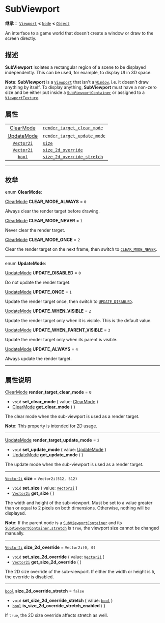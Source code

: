 <!-- ⚠ 请勿编辑本文件 ⚠ -->
<!-- 本文档使用脚本从 WeDot 引擎源码仓库生成。 -->
<!-- 生成脚本：https://github.com/WeDot-Engine/WeDot/tree/master/doc/tools/make_md.py； -->
<!-- 原文件：https://github.com/WeDot-Engine/WeDot/tree/master/doc/classes/SubViewport.xml。 -->

<div id="_class_subviewport"></div>

# SubViewport

**继承：** [`Viewport`](class_viewport.md) **<** [`Node`](class_node.md) **<** [`Object`](class_object.md)

An interface to a game world that doesn't create a window or draw to the screen directly.

## 描述

**SubViewport** Isolates a rectangular region of a scene to be displayed independently. This can be used, for example, to display UI in 3D space.

 **Note:** **SubViewport** is a [`Viewport`](class_viewport.md) that isn't a [`Window`](class_window.md), i.e. it doesn't draw anything by itself. To display anything, **SubViewport** must have a non-zero size and be either put inside a [`SubViewportContainer`](class_subviewportcontainer.md) or assigned to a [`ViewportTexture`](class_viewporttexture.md).

## 属性

|||
|:-:|:--|
| [ClearMode](#enum_subviewport_clearmode)   | [`render_target_clear_mode`](class_subviewport.md#class_subviewport_property_render_target_clear_mode)   | ``0``                  |
| [UpdateMode](#enum_subviewport_updatemode) | [`render_target_update_mode`](class_subviewport.md#class_subviewport_property_render_target_update_mode) | ``2``                  |
| [`Vector2i`](class_vector2i.md)            | [`size`](class_subviewport.md#class_subviewport_property_size)                                           | ``Vector2i(512, 512)`` |
| [`Vector2i`](class_vector2i.md)            | [`size_2d_override`](class_subviewport.md#class_subviewport_property_size_2d_override)                   | ``Vector2i(0, 0)``     |
| [`bool`](class_bool.md)                    | [`size_2d_override_stretch`](class_subviewport.md#class_subviewport_property_size_2d_override_stretch)   | ``false``              |

<!-- rst-class:: classref-section-separator -->

---

## 枚举

<div id="_class_enum_subviewport_clearmode"></div>

enum **ClearMode**: <div id="enum_subviewport_clearmode"></div>

<div id="_class_subviewport_constant_clear_mode_always"></div>

[ClearMode](#enum_subviewport_clearmode) **CLEAR_MODE_ALWAYS** = ``0``

Always clear the render target before drawing.

<div id="_class_subviewport_constant_clear_mode_never"></div>

[ClearMode](#enum_subviewport_clearmode) **CLEAR_MODE_NEVER** = ``1``

Never clear the render target.

<div id="_class_subviewport_constant_clear_mode_once"></div>

[ClearMode](#enum_subviewport_clearmode) **CLEAR_MODE_ONCE** = ``2``

Clear the render target on the next frame, then switch to [`CLEAR_MODE_NEVER`](class_subviewport.md#class_subviewport_constant_clear_mode_never).

<!-- rst-class:: classref-item-separator -->

---

<div id="_class_enum_subviewport_updatemode"></div>

enum **UpdateMode**: <div id="enum_subviewport_updatemode"></div>

<div id="_class_subviewport_constant_update_disabled"></div>

[UpdateMode](#enum_subviewport_updatemode) **UPDATE_DISABLED** = ``0``

Do not update the render target.

<div id="_class_subviewport_constant_update_once"></div>

[UpdateMode](#enum_subviewport_updatemode) **UPDATE_ONCE** = ``1``

Update the render target once, then switch to [`UPDATE_DISABLED`](class_subviewport.md#class_subviewport_constant_update_disabled).

<div id="_class_subviewport_constant_update_when_visible"></div>

[UpdateMode](#enum_subviewport_updatemode) **UPDATE_WHEN_VISIBLE** = ``2``

Update the render target only when it is visible. This is the default value.

<div id="_class_subviewport_constant_update_when_parent_visible"></div>

[UpdateMode](#enum_subviewport_updatemode) **UPDATE_WHEN_PARENT_VISIBLE** = ``3``

Update the render target only when its parent is visible.

<div id="_class_subviewport_constant_update_always"></div>

[UpdateMode](#enum_subviewport_updatemode) **UPDATE_ALWAYS** = ``4``

Always update the render target.

<!-- rst-class:: classref-section-separator -->

---

## 属性说明

<div id="_class_subviewport_property_render_target_clear_mode"></div>

[ClearMode](#enum_subviewport_clearmode) **render_target_clear_mode** = ``0`` <div id="class_subviewport_property_render_target_clear_mode"></div>

- `void` **set_clear_mode** ( value: [ClearMode](#enum_subviewport_clearmode) )
- [ClearMode](#enum_subviewport_clearmode) **get_clear_mode** ( )

The clear mode when the sub-viewport is used as a render target.

 **Note:** This property is intended for 2D usage.

<!-- rst-class:: classref-item-separator -->

---

<div id="_class_subviewport_property_render_target_update_mode"></div>

[UpdateMode](#enum_subviewport_updatemode) **render_target_update_mode** = ``2`` <div id="class_subviewport_property_render_target_update_mode"></div>

- `void` **set_update_mode** ( value: [UpdateMode](#enum_subviewport_updatemode) )
- [UpdateMode](#enum_subviewport_updatemode) **get_update_mode** ( )

The update mode when the sub-viewport is used as a render target.

<!-- rst-class:: classref-item-separator -->

---

<div id="_class_subviewport_property_size"></div>

[`Vector2i`](class_vector2i.md) **size** = ``Vector2i(512, 512)`` <div id="class_subviewport_property_size"></div>

- `void` **set_size** ( value: [`Vector2i`](class_vector2i.md) )
- [`Vector2i`](class_vector2i.md) **get_size** ( )

The width and height of the sub-viewport. Must be set to a value greater than or equal to 2 pixels on both dimensions. Otherwise, nothing will be displayed.

 **Note:** If the parent node is a [`SubViewportContainer`](class_subviewportcontainer.md) and its [`SubViewportContainer.stretch`](class_subviewportcontainer.md#class_subviewportcontainer_property_stretch) is `true`, the viewport size cannot be changed manually.

<!-- rst-class:: classref-item-separator -->

---

<div id="_class_subviewport_property_size_2d_override"></div>

[`Vector2i`](class_vector2i.md) **size_2d_override** = ``Vector2i(0, 0)`` <div id="class_subviewport_property_size_2d_override"></div>

- `void` **set_size_2d_override** ( value: [`Vector2i`](class_vector2i.md) )
- [`Vector2i`](class_vector2i.md) **get_size_2d_override** ( )

The 2D size override of the sub-viewport. If either the width or height is `0`, the override is disabled.

<!-- rst-class:: classref-item-separator -->

---

<div id="_class_subviewport_property_size_2d_override_stretch"></div>

[`bool`](class_bool.md) **size_2d_override_stretch** = ``false`` <div id="class_subviewport_property_size_2d_override_stretch"></div>

- `void` **set_size_2d_override_stretch** ( value: [`bool`](class_bool.md) )
- [`bool`](class_bool.md) **is_size_2d_override_stretch_enabled** ( )

If `true`, the 2D size override affects stretch as well.

[^virtual]: 本方法通常需要用户覆盖才能生效。
[^const]: 本方法无副作用，不会修改该实例的任何成员变量。
[^vararg]: 本方法除了能接受在此处描述的参数外，还能够继续接受任意数量的参数。
[^constructor]: 本方法用于构造某个类型。
[^static]: 调用本方法无需实例，可直接使用类名进行调用。
[^operator]: 本方法描述的是使用本类型作为左操作数的有效运算符。
[^bitfield]: 这个值是由下列位标志构成位掩码的整数。
[^void]: 无返回值。
